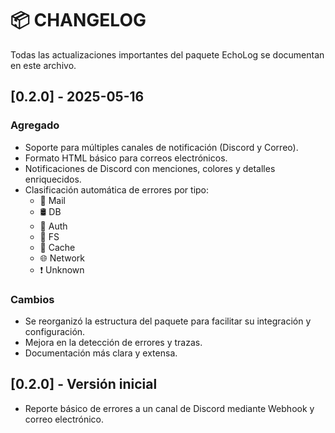 # 📦 CHANGELOG

Todas las actualizaciones importantes del paquete EchoLog se documentan en este archivo.

## [0.2.0] - 2025-05-16
### Agregado
- Soporte para múltiples canales de notificación (Discord y Correo).
- Formato HTML básico para correos electrónicos.
- Notificaciones de Discord con menciones, colores y detalles enriquecidos.
- Clasificación automática de errores por tipo:
  - 📧 Mail
  - 🛢️ DB
  - 🔐 Auth
  - 📁 FS
  - 🧠 Cache
  - 🌐 Network
  - ❗ Unknown

### Cambios
- Se reorganizó la estructura del paquete para facilitar su integración y configuración.
- Mejora en la detección de errores y trazas.
- Documentación más clara y extensa.

## [0.2.0] - Versión inicial
- Reporte básico de errores a un canal de Discord mediante Webhook y correo electrónico.
